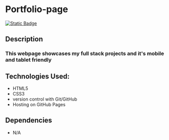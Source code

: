 # Portfolio-page
[![Static Badge](https://img.shields.io/badge/Open%20webpage-blue)](https://sofoniaselala.github.io/Portfolio-page/)
## Description
### This webpage showcases my full stack projects and it's mobile and tablet friendly
## Technologies Used:
 * HTML5
 * CSS3
 * version control with Git/GitHub
 * Hosting on GitHub Pages
## Dependencies
 * N/A
